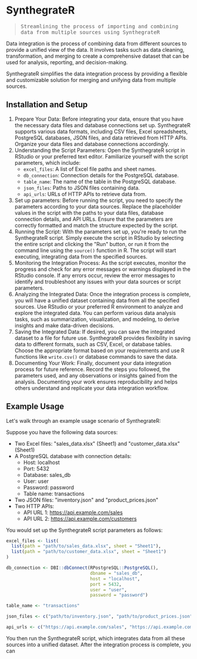 # SynthegrateR

> <samp>Streamlining the process of importing and combining data from multiple sources using SynthegrateR</samp>

Data integration is the process of combining data from different sources to provide a unified view of the data. It involves tasks such as data cleaning, transformation, and merging to create a comprehensive dataset that can be used for analysis, reporting, and decision-making.

SynthegrateR simplifies the data integration process by providing a flexible and customizable solution for merging and unifying data from multiple sources.

## Installation and Setup
1. Prepare Your Data: Before integrating your data, ensure that you have the necessary data files and database connections set up. SynthegrateR supports various data formats, including CSV files, Excel spreadsheets, PostgreSQL databases, JSON files, and data retrieved from HTTP APIs. Organize your data files and database connections accordingly.
2. Understanding the Script Parameters: Open the SynthegrateR script in RStudio or your preferred text editor. Familiarize yourself with the script parameters, which include:
   - `excel_files`: A list of Excel file paths and sheet names.
   -  `db_connection`: Connection details for the PostgreSQL database.
   -  `table_name`: The name of the table in the PostgreSQL database.
   -  `json_files`: Paths to JSON files containing data.
   -  `api_urls`: URLs of HTTP APIs to retrieve data from.
3. Set up parameters: Before running the script, you need to specify the parameters according to your data sources. Replace the placeholder values in the script with the paths to your data files, database connection details, and API URLs. Ensure that the parameters are correctly formatted and match the structure expected by the script.
4. Running the Script: With the parameters set up, you're ready to run the SynthegrateR script. Simply execute the script in RStudio by selecting the entire script and clicking the "Run" button, or run it from the command line using the `source()` function in R. The script will start executing, integrating data from the specified sources.
5. Monitoring the Integration Process: As the script executes, monitor the progress and check for any error messages or warnings displayed in the RStudio console. If any errors occur, review the error messages to identify and troubleshoot any issues with your data sources or script parameters.
6. Analyzing the Integrated Data: Once the integration process is complete, you will have a unified dataset containing data from all the specified sources. Use RStudio or your preferred R environment to analyze and explore the integrated data. You can perform various data analysis tasks, such as summarization, visualization, and modeling, to derive insights and make data-driven decisions.
7. Saving the Integrated Data: If desired, you can save the integrated dataset to a file for future use. SynthegrateR provides flexibility in saving data to different formats, such as CSV, Excel, or database tables. Choose the appropriate format based on your requirements and use R functions like `write.csv()` or database commands to save the data.
8. Documenting Your Work: Finally, document your data integration process for future reference. Record the steps you followed, the parameters used, and any observations or insights gained from the analysis. Documenting your work ensures reproducibility and helps others understand and replicate your data integration workflow.

## Example Usage
Let's walk through an example usage scenario of SynthegrateR:

Suppose you have the following data sources:
- Two Excel files: "sales_data.xlsx" (Sheet1) and "customer_data.xlsx" (Sheet1)
- A PostgreSQL database with connection details:
  - Host: localhost
  - Port: 5432
  - Database: sales_db
  - User: user
  - Password: password
  - Table name: transactions
- Two JSON files: "inventory.json" and "product_prices.json"
- Two HTTP APIs:
  - API URL 1: https://api.example.com/sales
  - API URL 2: https://api.example.com/customers

You would set up the SynthegrateR script parameters as follows:
```R
excel_files <- list(
  list(path = "path/to/sales_data.xlsx", sheet = "Sheet1"),
  list(path = "path/to/customer_data.xlsx", sheet = "Sheet1")
)

db_connection <- DBI::dbConnect(RPostgreSQL::PostgreSQL(), 
                                dbname = "sales_db", 
                                host = "localhost", 
                                port = 5432, 
                                user = "user", 
                                password = "password")

table_name <- "transactions"

json_files <- c("path/to/inventory.json", "path/to/product_prices.json")

api_urls <- c("https://api.example.com/sales", "https://api.example.com/customers")
```

You then run the SynthegrateR script, which integrates data from all these sources into a unified dataset. After the integration process is complete, you can
